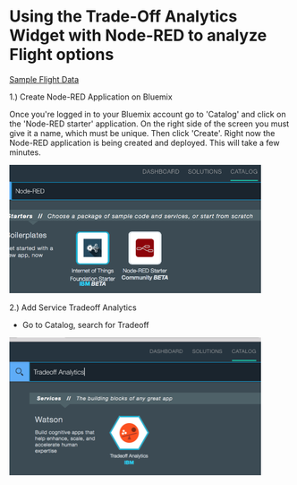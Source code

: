 # Using the Trade-Off Analytics Widget with Node-RED to analyze Flight options

[Sample Flight Data](https://raw.githubusercontent.com/chriwill/interconnect2016/master/flightstradeoffanalytics/data/flightdata.json)

1.) Create Node-RED Application on Bluemix

Once you're logged in to your Bluemix account go to 'Catalog' and click on the 'Node-RED starter' application. On the right side of the screen you must give it a name, which must be unique. Then click 'Create'. Right now the Node-RED application is being created and deployed. This will take a few minutes.

<img src="images/Bluemix_Catalog_Node_RED.png" width="450">

2.) Add Service Tradeoff Analytics
- Go to Catalog, search for Tradeoff

<img src="images/Bluemix_Catalog_Tradeoff_Analytics.png" width="450">


